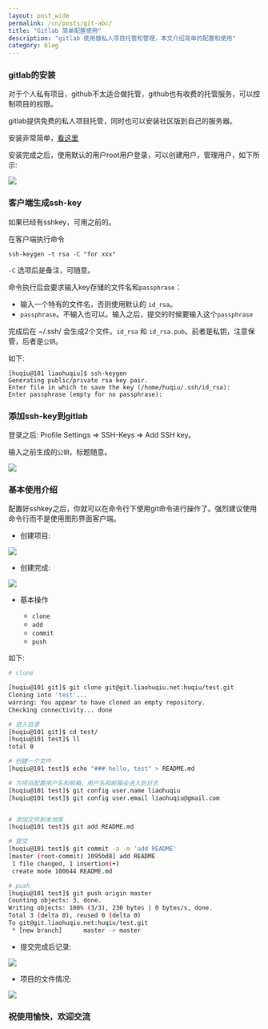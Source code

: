 ```yaml
---
layout: post_wide
permalink: /cn/posts/git-abc/
title: "Gitlab 简单配置使用"
description: "gitlab 使用做私人项目托管和管理，本文介绍简单的配置和使用"
category: blog
---
```


###  gitlab的安装

对于个人私有项目，github不太适合做托管，github也有收费的托管服务，可以控制项目的权限。

gitlab提供免费的私人项目托管，同时也可以安装社区版到自己的服务器。

安装非常简单，[看这里](https://about.gitlab.com/gitlab-ce/)

安装完成之后，使用默认的用户root用户登录，可以创建用户，管理用户，如下所示:

<div class='row'>
    <div class='col-md-12'>
        <img src='/assets/img/gitlab-abc-admin-area.png'/>
    </div>
</div>

###  客户端生成ssh-key

如果已经有sshkey，可用之前的。

在客户端执行命令
```
ssh-keygen -t rsa -C "for xxx"
```

`-C` 选项后是备注，可随意。

命令执行后会要求输入key存储的文件名和`passphrase`：

*   输入一个特有的文件名，否则使用默认的 `id_rsa`。
*   `passphrase`。不输入也可以。输入之后，提交的时候要输入这个`passphrase`


完成后在 ~/.ssh/ 会生成2个文件。`id_rsa` 和 `id_rsa.pub`。前者是私钥，注意保管，后者是`公钥`。

如下:

```
[huqiu@101 liaohuqiu]$ ssh-keygen
Generating public/private rsa key pair.
Enter file in which to save the key (/home/huqiu/.ssh/id_rsa):
Enter passphrase (empty for no passphrase):
```

###  添加ssh-key到gitlab

登录之后: Profile Settings => SSH-Keys => Add SSH key。

输入之前生成的`公钥`，标题随意。

<div class='row'>
    <div class='col-md-12'>
        <img src='/assets/img/gitlab-abc-add-ssh-key.png'/>
    </div>
</div>


### 基本使用介绍

配置好sshkey之后，你就可以在命令行下使用git命令进行操作了。强烈建议使用命令行而不是使用图形界面客户端。

*   创建项目:

<div class='row'>
    <div class='col-md-12'>
        <img src='/assets/img/gitlab-abc-project-create.png'/>
    </div>
</div>

*  创建完成:

<div class='row'>
    <div class='col-md-12'>
        <img src='/assets/img/gitlab-abc-project-after-created.png'/>
    </div>
</div>


*   基本操作

    * `clone`
    * `add`
    * `commit`
    * `push`

如下:

```bash
# clone

[huqiu@101 git]$ git clone git@git.liaohuqiu.net:huqiu/test.git
Cloning into 'test'...
warning: You appear to have cloned an empty repository.
Checking connectivity... done

# 进入目录
[huqiu@101 git]$ cd test/
[huqiu@101 test]$ ll
total 0

# 创建一个文件
[huqiu@101 test]$ echo "### hello, test" > README.md

# 为项目配置用户名和邮箱，用户名和邮箱会进入到日志
[huqiu@101 test]$ git config user.name liaohuqiu
[huqiu@101 test]$ git config user.email liaohuqiu@gmail.com


# 添加文件到本地库
[huqiu@101 test]$ git add README.md

# 提交
[huqiu@101 test]$ git commit -a -m 'add README'
[master (root-commit) 1095bd8] add README
 1 file changed, 1 insertion(+)
 create mode 100644 README.md

# push
[huqiu@101 test]$ git push origin master
Counting objects: 3, done.
Writing objects: 100% (3/3), 230 bytes | 0 bytes/s, done.
Total 3 (delta 0), reused 0 (delta 0)
To git@git.liaohuqiu.net:huqiu/test.git
 * [new branch]      master -> master
```

* 提交完成后记录:

<div class='row'>
    <div class='col-md-12'>
        <img src='/assets/img/gitlab-abc-activity-line.png'/>
    </div>
</div>

* 项目的文件情况:

<div class='row'>
    <div class='col-md-12'>
        <img src='/assets/img/gitlab-abc-project-files.png'/>
    </div>
</div>

### 祝使用愉快，欢迎交流
